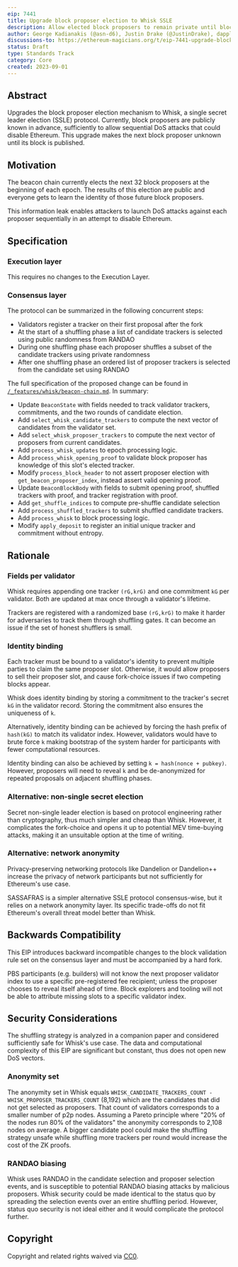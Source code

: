 ```yaml
---
eip: 7441
title: Upgrade block proposer election to Whisk SSLE
description: Allow elected block proposers to remain private until block publishing, to prevent DoS attacks
author: George Kadianakis (@asn-d6), Justin Drake (@JustinDrake), dapplion (@dapplion)
discussions-to: https://ethereum-magicians.org/t/eip-7441-upgrade-block-proposer-election-to-whisk-ssle/15316
status: Draft
type: Standards Track
category: Core
created: 2023-09-01
---
```


## Abstract

Upgrades the block proposer election mechanism to Whisk, a single secret leader election (SSLE) protocol. Currently, block proposers are publicly known in advance, sufficiently to allow sequential DoS attacks that could disable Ethereum. This upgrade makes the next block proposer unknown until its block is published.

## Motivation

The beacon chain currently elects the next 32 block proposers at the beginning of each epoch. The results of this election are public and everyone gets to learn the identity of those future block proposers.

This information leak enables attackers to launch DoS attacks against each proposer sequentially in an attempt to disable Ethereum.

## Specification

### Execution layer

This requires no changes to the Execution Layer.

### Consensus layer

The protocol can be summarized in the following concurrent steps:

- Validators register a tracker on their first proposal after the fork
- At the start of a shuffling phase a list of candidate trackers is selected using public randomness from RANDAO
- During one shuffling phase each proposer shuffles a subset of the candidate trackers using private randomness
- After one shuffling phase an ordered list of proposer trackers is selected from the candidate set using RANDAO

The full specification of the proposed change can be found in [`/_features/whisk/beacon-chain.md`](https://github.com/ethereum/consensus-specs/blob/a39abe388bc2d1abd5b4fd62fd18aed497956b30/specs/_features/whisk/beacon-chain.md). In summary:

- Update `BeaconState` with fields needed to track validator trackers, commitments, and the two rounds of candidate election.
- Add `select_whisk_candidate_trackers` to compute the next vector of candidates from the validator set.
- Add `select_whisk_proposer_trackers` to compute the next vector of proposers from current candidates.
- Add `process_whisk_updates` to epoch processing logic.
- Add `process_whisk_opening_proof` to validate block proposer has knowledge of this slot's elected tracker.
- Modify `process_block_header` to not assert proposer election with `get_beacon_proposer_index`, instead assert valid opening proof.
- Update `BeaconBlockBody` with fields to submit opening proof, shuffled trackers with proof, and tracker registration with proof.
- Add `get_shuffle_indices` to compute pre-shuffle candidate selection
- Add `process_shuffled_trackers` to submit shuffled candidate trackers.
- Add `process_whisk` to block processing logic.
- Modify `apply_deposit` to register an initial unique tracker and commitment without entropy.

## Rationale

### Fields per validator

Whisk requires appending one tracker `(rG,krG)` and one commitment `kG` per validator. Both are updated at max once through a validator's lifetime.

Trackers are registered with a randomized base `(rG,krG)` to make it harder for adversaries to track them through shuffling gates. It can become an issue if the set of honest shufflers is small.

### Identity binding

Each tracker must be bound to a validator's identity to prevent multiple parties to claim the same proposer slot. Otherwise, it would allow proposers to sell their proposer slot, and cause fork-choice issues if two competing blocks appear.

Whisk does identity binding by storing a commitment to the tracker's secret `kG` in the validator record. Storing the commitment also ensures the uniqueness of `k`.

Alternatively, identity binding can be achieved by forcing the hash prefix of `hash(kG)` to match its validator index. However, validators would have to brute force `k` making bootstrap of the system harder for participants with fewer computational resources.

Identity binding can also be achieved by setting `k = hash(nonce + pubkey)`. However, proposers will need to reveal `k` and be de-anonymized for repeated proposals on adjacent shuffling phases.

### Alternative: non-single secret election

Secret non-single leader election is based on protocol engineering rather than cryptography, thus much simpler and cheap than Whisk. However, it complicates the fork-choice and opens it up to potential MEV time-buying attacks, making it an unsuitable option at the time of writing.

### Alternative: network anonymity

Privacy-preserving networking protocols like Dandelion or Dandelion++ increase the privacy of network participants but not sufficiently for Ethereum's use case.

SASSAFRAS is a simpler alternative SSLE protocol consensus-wise, but it relies on a network anonymity layer. Its specific trade-offs do not fit Ethereum's overall threat model better than Whisk.

## Backwards Compatibility

This EIP introduces backward incompatible changes to the block validation rule set on the consensus layer and must be accompanied by a hard fork.

PBS participants (e.g. builders) will not know the next proposer validator index to use a specific pre-registered fee recipient; unless the proposer chooses to reveal itself ahead of time. Block explorers and tooling will not be able to attribute missing slots to a specific validator index.

## Security Considerations

The shuffling strategy is analyzed in a companion paper and considered sufficiently safe for Whisk's use case. The data and computational complexity of this EIP are significant but constant, thus does not open new DoS vectors. 

### Anonymity set

The anonymity set in Whisk equals `WHISK_CANDIDATE_TRACKERS_COUNT - WHISK_PROPOSER_TRACKERS_COUNT` (8,192) which are the candidates that did not get selected as proposers. That count of validators corresponds to a smaller number of p2p nodes. Assuming a Pareto principle where "20% of the nodes run 80% of the validators" the anonymity corresponds to 2,108 nodes on average. A bigger candidate pool could make the shuffling strategy unsafe while shuffling more trackers per round would increase the cost of the ZK proofs.

### RANDAO biasing

Whisk uses RANDAO in the candidate selection and proposer selection events, and is susceptible to potential RANDAO biasing attacks by malicious proposers. Whisk security could be made identical to the status quo by spreading the selection events over an entire shuffling period. However, status quo security is not ideal either and it would complicate the protocol further.

## Copyright

Copyright and related rights waived via [CC0](../LICENSE.md).

